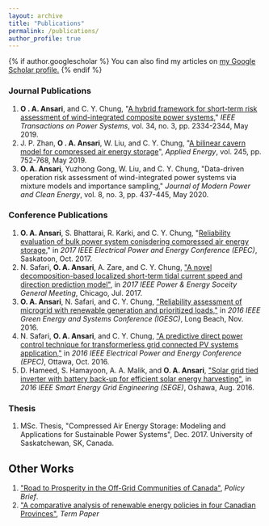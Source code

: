```yaml
---
layout: archive
title: "Publications"
permalink: /publications/
author_profile: true
---
```


{% if author.googlescholar %}
  You can also find my articles on <u><a href="{{author.googlescholar}}">my Google Scholar profile</a>.</u>
{% endif %}

### Journal Publications
1. **O . A. Ansari**, and C. Y. Chung, "[A hybrid framework for short-term risk assessment of wind-integrated composite power systems](https://www.dropbox.com/s/2yaeadp0r2j9a7v/ansari2019.pdf?dl=0)," *IEEE Transactions on Power Systems*, vol. 34, no. 3, pp. 2334-2344, May 2019.
1. J. P. Zhan, **O . A. Ansari**, W. Liu, and C. Y. Chung, "[A bilinear cavern model for compressed air energy storage](https://www.sciencedirect.com/science/article/pii/S0306261919305094)", *Applied Energy*, vol. 245, pp. 752-768, May 2019.
1. **O. A. Ansari**, Yuzhong Gong, W. Liu, and C. Y. Chung, "Data-driven operation risk assessment of wind-integrated power systems via mixture models and importance sampling," *Journal of Modern Power and Clean Energy*, vol. 8, no. 3, pp. 437-445, May 2020.  

### Conference Publications
1. **O. A. Ansari**, S. Bhattarai, R. Karki, and C. Y. Chung, "[Reliability evaluation of bulk power system conisdering compressed air energy storage](https://www.dropbox.com/s/cxo3i6jqx5p2pkp/ansari2017.pdf?dl=0)," in *2017 IEEE Electrical Power and Energy Conference (EPEC)*, Saskatoon, Oct. 2017. 
1. N. Safari, **O. A. Ansari**, A. Zare, and C. Y. Chung, ["A novel decomposition-based localized short-term tidal current speed and direction prediction model"](https://www.dropbox.com/s/w2138crmc1vkt9f/safari2017.pdf?dl=0), in *2017 IEEE Power & Energy Soceity General Meeting*, Chicago, Jul. 2017.
1. **O. A. Ansari**, N. Safari, and C. Y. Chung, ["Reliability assessment of microgrid with renewable generation and prioritized loads,"](https://www.dropbox.com/s/cqrim8nvy5e2hbg/ansari2016.pdf?dl=0) in *2016 IEEE Green Energy and Systems Conference (IGESC)*, Long Beach, Nov. 2016.
1. N. Safari, **O. A. Ansari**, and C. Y. Chung, ["A predictive direct power control technique for transformerless grid connected PV systems application,"](https://www.dropbox.com/s/0uz3k9aegehnt23/safari2016.pdf?dl=0) in *2016 IEEE Electrical Power and Energy Conference (EPEC)*, Ottawa, Oct. 2016. 
1. D. Hameed, S. Hamayoon, A. A. Malik, and **O. A. Ansari**, ["Solar grid tied inverter with battery back-up for efficient solar energy harvesting"](https://www.dropbox.com/s/15m1rvy1qv4mng3/hameed2016.pdf?dl=0), in *2016 IEEE Smart Energy Grid Engineering (SEGE)*, Oshawa, Aug. 2016. 

### Thesis
1. MSc. Thesis, "Compressed Air Energy Storage: Modeling and Applications for Sustainable Power Systems", Dec. 2017.
University of Saskatchewan, SK, Canada.

## Other Works
1. ["Road to Prosperity in the Off-Grid Communities of Canada"](https://www.dropbox.com/s/e9qdjgzz5kltcl5/Policy%20Brief%20%28Osama%20Ansari%29.pdf?dl=0), *Policy Brief*.
1. ["A comparative analysis of renewable energy policies in four Canadian Provinces"](https://www.dropbox.com/s/4wk5eitusy3huv5/Comparative%20Paper.pdf?dl=0), *Term Paper*



